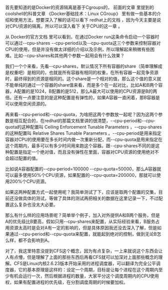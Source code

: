 首先要知道的是Docker的资源隔离是基于Cgroups的， 前面的文章 里提到的coolshell的科普文章 《Docker基础技术：Linux CGroup》 里有做一些基本的介绍和使用方法，想要深入了解的话可以看下 redhat上的文档 ，因为今天主要是说对CPU资源的隔离，所以可以深入看下 关于CPU的这一章 。

从 Docker的官方文档 里可以看到，在通过Docker run这条命令启动一个容器时可以通过--cpu-shares --cpu-period以及--cpu-quota这三个参数来控制容器对CPU的使用，但是并没有做太详细的介绍以及示例，所以理解起来稍微有些困难。比如--cpu-shares和其他两个参数一起用会有什么效果？

我们一个个来看，先看--cpu-shares，默认情况下所有容器的share（简单理解成是权重吧）是相同的，也就是所有容器有相同的权重，在所有容器一起竞争资源时，最终得到的资源是相同的。这个share是一个相对的值，那么这个值的意义就不能单纯的通过一个容器的share值来看，而是多个在一起对比，比如A和B两个容器，A配置的是1024，B配置的是512，那么A最大可以使用的CPU资源是B的两倍。还有一点要注意的是这种配置是有弹性的，如果A容器一直闲着，那B容器是可以使用空闲资源的。

再来看--cpu-period和--cpu-quota，为啥把这两个参数放一起呢？因为这两个参数是相互配合的，在redhat的那篇文档里讲的很清楚，--cpu-period和--cpu-quota的这种配置叫 Ceiling Enforcement Tunable Parameters ，--cpu-shares的这种配置叫 Relative Shares Tunable Parameters 。--cpu-period是用来指定容器对CPU的使用要在多长时间内做一次重新分配，而--cpu-quota是用来指定在这个周期内，最多可以有多少时间用来跑这个容器。跟--cpu-shares不同的是这种配置是指定一个绝对值，而且没有弹性在里面，容器对CPU资源的使用绝对不会超过配置的值。

比如说A容器配置的--cpu-period=100000 --cpu-quota=50000，那么A容器就可以最多使用50%个CPU资源，如果配置的--cpu-quota=200000，那就可以使用200%个CPU资源。

如果这两种配置方式一起使用呢？我简单测试了下，应该是取两个配置的交集，目前还没做具体的测试，等做了具体的测试再把相关的数据在这里记录一下，不过配置这么复杂也没太大必要。

那么有什么样的应用场景呢？简单举个例子，加入对外提供A和B两个服务，但是A的优先级比B要高，假如只用--cpu-shares来配置，从实际经验来看，B服务占用资源太高时是会对A有一定的影响的，但是具体原因我还没去深入了解，但是如果通过--cpu-period和--cpu-quota来配置，就能起到绝对的控制，做到无论B怎么样，都不会影响到A。

对了，我这里特意没提到CFS这个概念，因为有点复杂，一上来就说这个东西会让人有点懵，但是理解了上面的那些东西后再看CFS就可以加深对上面那些概念的理解。CFS是Linux内核2.6.23版本开始采用的进程调度器，可以翻译为完全公平调度器，它的基本原理是这样的：设定一个周期，目标是让每个进程在这个周期内至少有机会运行一次，然后根据进程的数量，大家平分这个调度周期内的CPU使用权，如果有配置进程的优先级，在分割调度周期的时候要加权。
